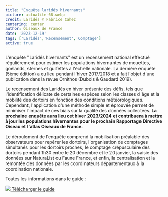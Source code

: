 ```yaml
---
title: "Enquête laridés hivernants"
picture: actualite-68.webp
credit: Laridés © Fabrice Cahez
centering: center
author: Oiseaux de France
date: '2023-12-19'
tags: ['Laridés','Recensement','Comptage']
active: true
---
```



L'enquête "Laridés hivernants" est un recensement national effectué régulièrement pour estimer les populations hivernantes de mouettes, goélands, sternes et guifettes à l'échelle nationale. La dernière enquête (5ème édition) a eu lieu pendant l'hiver 2017/2018 et a fait l'objet d'une publication dans la revue Ornithos (Dubois & Gaudard 2019). 

Le recensement des Laridés en hiver présente des défis, tels que l'identification délicate de certaines espèces selon les classes d'âge et la mobilité des dortoirs en fonction des conditions météorologiques. Cependant, l'application d'une méthode simple et éprouvée permet de minimiser l'impact de ces biais sur la qualité des données collectées. **La prochaine enquête aura lieu cet hiver 2023/2024 et contribuera à mettre à jour les populations hivernantes pour le prochain Rapportage Directive Oiseau et l'atlas Oiseaux de France.**

Le déroulement de l'enquête comprend la mobilisation préalable des observateurs pour repérer les dortoirs, l'organisation de comptages simultanés pour les dortoirs proches, le comptage crépusculaire des dortoirs pendant 1h30 entre le 20 décembre et le 20 janvier, la saisie des données sur NaturaList ou Faune France, et enfin, la centralisation et la remontée des données par les coordinateurs départementaux à la coordination nationale. 

Toutes les informations dans le guide :

<div class="ProtocolsDocumentsGrid">

  <a href="/news/actualite-68-guide.pdf" target="_blank" class="ProtocolsDocumentsCard">
    <img class="ProtocolsDocumentsPicture" src="/news/actualite-68-guide.jpg" />
    <span class="green01 fw-600"> Télécharger le guide </span>
  </a>

</div>
